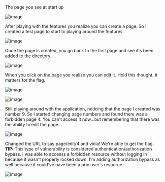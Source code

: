 The page you see at start up

![image](https://user-images.githubusercontent.com/113462727/189977581-03b09b82-1247-44e8-904e-011092359642.png)

After playing with the features you realize you can create a page. So I created a test page to start to playing around the features.

![image](https://user-images.githubusercontent.com/113462727/189977758-8c6cf746-88a3-4f83-8fb5-ae4cfb8228e1.png)

Once the page is created, you go back to the first page and see it's been added to the directory.

![image](https://user-images.githubusercontent.com/113462727/189979720-eeb2c69b-2cf6-4e1e-88f7-790a73507b7d.png)

When you click on the page you realize you can edit it. Hold this thought, it matters for the flag.

![image](https://user-images.githubusercontent.com/113462727/189977822-b12982a1-c749-4b9f-a692-4197b6dac609.png)

![image](https://user-images.githubusercontent.com/113462727/189978420-5a1548be-14bd-496e-908b-6a7dcdbdabb5.png)


Still playing around with the application, noticing that the page I created was number 9. So I started changing page numbers and found there was a forbidden page 4. You can't access it now...but remembering that there was the ability to edit the page...

![image](https://user-images.githubusercontent.com/113462727/189978590-9d8f57e3-f4f7-4302-a12f-0033cb7a37df.png)

Changed the URL to say page/edit/4 and viola! We're able to get the flag. **TIP:** This type of vulnerability is considered authentication/authorization bypass. I was able to accesss a forbidden resource without logging in because it wasn't properly locked down. I'm adding authorization bypass as well because it could've have been a priv user's resource.

![image](https://user-images.githubusercontent.com/113462727/189981476-d2e97cf4-c53c-48bd-831b-117f3cf914d9.png)
